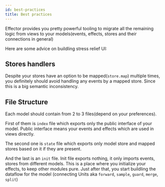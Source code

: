 ```yaml
---
id: best-practices
title: Best practices
---
```


Effector provides you pretty powerful tooling to migrate all the remaining logic from views to your models(events, effects, stores and their connections in general)

Here are some advice on buildling stress relief UI:

## Stores handlers

Despite your stores have an option to be mapped(`store.map`) multiple times, you definitely should avoid handling any events by a mapped store. Since this is a big semantic inconsistency.

## File Structure

Each model should contain from 2 to 3 files(depend on your preferences).

First of them is `index` file which exports only the public interface of your model. Public interface means your events and effects which are used in views directly.

The second one is `state` file which exports only model store and mapped stores based on it if they are present.

And the last is an `init` file. Init file exports nothing, it only imports events, stores from different models. This is a place where you initialize your effects, to keep other modules pure. Just after that, you start buildling the dataflow for the model (connecting Units aka `forward`, `sample`, `guard`, `merge`, `split`)
